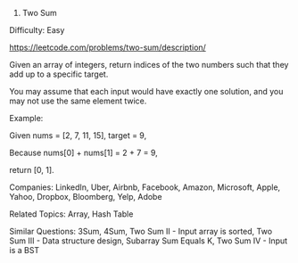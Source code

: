 1. Two Sum

Difficulty: Easy

https://leetcode.com/problems/two-sum/description/

Given an array of integers, return indices of the two numbers such that they add up to a specific target.

You may assume that each input would have exactly one solution, and you may not use the same element twice.

Example:

Given nums = [2, 7, 11, 15], target = 9,

Because nums[0] + nums[1] = 2 + 7 = 9,

return [0, 1].

Companies: LinkedIn, Uber, Airbnb, Facebook, Amazon, Microsoft, Apple, Yahoo, Dropbox, Bloomberg, Yelp, Adobe

Related Topics: Array, Hash Table

Similar Questions: 3Sum, 4Sum, Two Sum II - Input array is sorted, Two Sum III - Data structure design, Subarray Sum Equals K, Two Sum IV - Input is a BST

